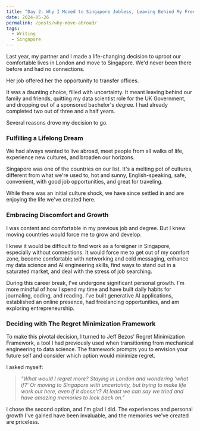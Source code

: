 ```yaml
---
title: "Day 2: Why I Moved to Singapore Jobless, Leaving Behind My Free Data Science Degree"
date: 2024-05-26
permalink: /posts/why-move-abroad/
tags:
  - Writing
  - Singapore
---
```


Last year, my partner and I made a life-changing decision to uproot our comfortable lives in London and move to Singapore. We'd never been there before and had no connections.

Her job offered her the opportunity to transfer offices.

It was a daunting choice, filled with uncertainty. It meant leaving behind our family and friends, quitting my data scientist role for the UK Government, and dropping out of a sponsored bachelor's degree. I had already completed two out of three and a half years.

Several reasons drove my decision to go.

### Fulfilling a Lifelong Dream

We had always wanted to live abroad, meet people from all walks of life, experience new cultures, and broaden our horizons.

Singapore was one of the countries on our list. It's a melting pot of cultures, different from what we're used to, hot and sunny, English-speaking, safe, convenient, with good job opportunities, and great for traveling.

While there was an initial culture shock, we have since settled in and are enjoying the life we've created here.

### Embracing Discomfort and Growth

I was content and comfortable in my previous job and degree. But I knew moving countries would force me to grow and develop.

I knew it would be difficult to find work as a foreigner in Singapore, especially without connections. It would force me to get out of my comfort zone, become comfortable with networking and cold messaging, enhance my data science and AI engineering skills, find ways to stand out in a saturated market, and deal with the stress of job searching.

During this career break, I've undergone significant personal growth. I'm more mindful of how I spend my time and have built daily habits for journaling, coding, and reading. I’ve built generative AI applications, established an online presence, had freelancing opportunities, and am exploring entrepreneurship.

### Deciding with The Regret Minimization Framework

To make this pivotal decision, I turned to Jeff Bezos' Regret Minimization Framework, a tool I had previously used when transitioning from mechanical engineering to data science. The framework prompts you to envision your future self and consider which option would minimize regret.

I asked myself:

>*"What would I regret more? Staying in London and wondering 'what if?' Or moving to Singapore with uncertainty, but trying to make life work out here, even if it doesn't? At least we can say we tried and have amazing memories to look back on."*

I chose the second option, and I'm glad I did. The experiences and personal growth I've gained have been invaluable, and the memories we've created are priceless.
